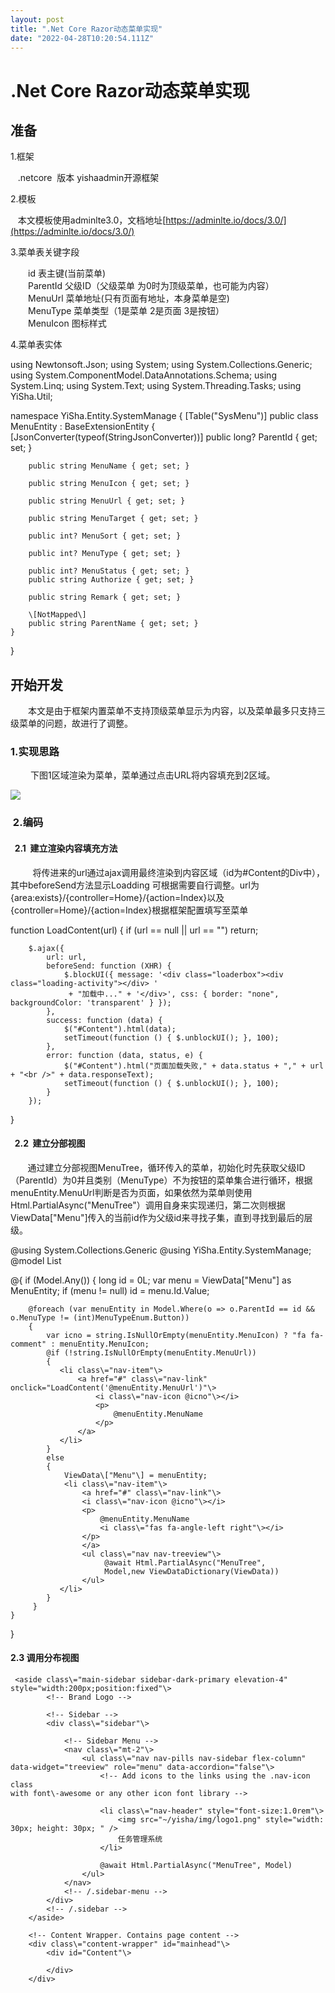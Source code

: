 ```yaml
---
layout: post
title: ".Net Core Razor动态菜单实现"
date: "2022-04-28T10:20:54.111Z"
---
```

.Net Core Razor动态菜单实现
=====================

准备
--

1.框架

   .netcore  版本 yishaadmin开源框架

2.模板 

   本文模板使用adminlte3.0，文档地址[https://adminlte.io/docs/3.0/](https://adminlte.io/docs/3.0/)

3.菜单表关键字段 

　　id 表主键(当前菜单)  
　　ParentId 父级ID（父级菜单 为0时为顶级菜单，也可能为内容）  
　　MenuUrl 菜单地址(只有页面有地址，本身菜单是空)  
　　MenuType 菜单类型（1是菜单 2是页面 3是按钮）  
　　MenuIcon 图标样式

4.菜单表实体

using Newtonsoft.Json;
using System;
using System.Collections.Generic;
using System.ComponentModel.DataAnnotations.Schema;
using System.Linq;
using System.Text;
using System.Threading.Tasks;
using YiSha.Util;

namespace YiSha.Entity.SystemManage
{
    \[Table("SysMenu")\]
    public class MenuEntity : BaseExtensionEntity
    {
        \[JsonConverter(typeof(StringJsonConverter))\]
        public long? ParentId { get; set; }

        public string MenuName { get; set; }

        public string MenuIcon { get; set; }

        public string MenuUrl { get; set; }

        public string MenuTarget { get; set; }

        public int? MenuSort { get; set; }

        public int? MenuType { get; set; }

        public int? MenuStatus { get; set; }
        public string Authorize { get; set; }

        public string Remark { get; set; }

        \[NotMapped\]
        public string ParentName { get; set; }
    }
}

开始开发
----

　　本文是由于框架内置菜单不支持顶级菜单显示为内容，以及菜单最多只支持三级菜单的问题，故进行了调整。

### 1.实现思路

 　　下图1区域渲染为菜单，菜单通过点击URL将内容填充到2区域。  

![](https://img2022.cnblogs.com/blog/1342504/202204/1342504-20220428143024204-338614181.png)

###  2.编码

####   2.1  建立渲染内容填充方法

         将传进来的url通过ajax调用最终渲染到内容区域（id为#Content的Div中），其中beforeSend方法显示Loadding 可根据需要自行调整。url为{area:exists}/{controller=Home}/{action=Index}以及{controller=Home}/{action=Index}根据框架配置填写至菜单

  function LoadContent(url) {
        if (url == null || url == "")
            return;

        $.ajax({
            url: url,
            beforeSend: function (XHR) {
                $.blockUI({ message: '<div class="loaderbox"><div class="loading-activity"></div> '   
                 + "加载中..." + '</div>', css: { border: "none", backgroundColor: 'transparent' } });
            },
            success: function (data) {
                $("#Content").html(data);
                setTimeout(function () { $.unblockUI(); }, 100);
            },
            error: function (data, status, e) {
                $("#Content").html("页面加载失败," + data.status + "," + url + "<br />" + data.responseText);
                setTimeout(function () { $.unblockUI(); }, 100);
            }
        });
  }

####   2.2  建立分部视图

       通过建立分部视图MenuTree，循环传入的菜单，初始化时先获取父级ID（ParentId）为0并且类别（MenuType）不为按钮的菜单集合进行循环，根据menuEntity.MenuUrl判断是否为页面，如果依然为菜单则使用Html.PartialAsync("MenuTree"）调用自身来实现递归，第二次则根据ViewData\["Menu"\]传入的当前id作为父级id来寻找子集，直到寻找到最后的层级。

@using System.Collections.Generic
@using YiSha.Entity.SystemManage;
@model List<MenuEntity>

@{
    if (Model.Any())
    {
        long id = 0L;
        var menu = ViewData\["Menu"\] as MenuEntity;
        if (menu != null)
          id \= menu.Id.Value;

        @foreach (var menuEntity in Model.Where(o => o.ParentId == id && o.MenuType != (int)MenuTypeEnum.Button))
        {
            var icno = string.IsNullOrEmpty(menuEntity.MenuIcon) ? "fa fa-comment" : menuEntity.MenuIcon;
            @if (!string.IsNullOrEmpty(menuEntity.MenuUrl))
            {
               <li class\="nav-item"\>
                   <a href="#" class\="nav-link" onclick="LoadContent('@menuEntity.MenuUrl')"\>
                       <i class\="nav-icon @icno"\></i>
                       <p>
                           @menuEntity.MenuName
                       </p>
                   </a>
               </li>
            }
            else
            {
                ViewData\["Menu"\] = menuEntity;
                <li class\="nav-item"\>
                    <a href="#" class\="nav-link"\>
                    <i class\="nav-icon @icno"\></i>
                    <p>
                        @menuEntity.MenuName
                        <i class\="fas fa-angle-left right"\></i>
                    </p>
                    </a>
                    <ul class\="nav nav-treeview"\>
                         @await Html.PartialAsync("MenuTree",
                         Model,new ViewDataDictionary(ViewData))
                    </ul>
               </li>
            }
         }
    }
}

#### 2.3 调用分布视图

     <aside class\="main-sidebar sidebar-dark-primary elevation-4" style="width:200px;position:fixed"\>
            <!-- Brand Logo -->
            
            <!-- Sidebar -->
            <div class\="sidebar"\>

                <!-- Sidebar Menu -->
                <nav class\="mt-2"\>
                    <ul class\="nav nav-pills nav-sidebar flex-column" data-widget="treeview" role="menu" data-accordion="false"\>
                        <!-- Add icons to the links using the .nav-icon class
    with font\-awesome or any other icon font library -->

                        <li class\="nav-header" style="font-size:1.0rem"\>
                            <img src="~/yisha/img/logo1.png" style="width: 30px; height: 30px; " />
                            任务管理系统
                        </li>

                        @await Html.PartialAsync("MenuTree", Model)
                    </ul>
                </nav>
                <!-- /.sidebar-menu -->
            </div>
            <!-- /.sidebar -->
        </aside>

        <!-- Content Wrapper. Contains page content -->
        <div class\="content-wrapper" id="mainhead"\>
            <div id="Content"\>

            </div>
        </div>